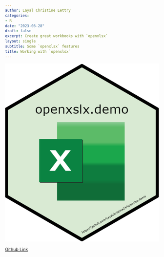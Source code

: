 ```yaml
---
author: Layal Christine Lettry
categories:
- R
date: "2023-03-28"
draft: false
excerpt: Create great workbooks with `openxlsx`
layout: single
subtitle: Some `openxlsx` features
title: Working with `openxlsx`
---
```


![openxlsx.demo](./featured.jpg)

[Github Link](https://github.com/Layalchristine24/openxlsx.demo)
